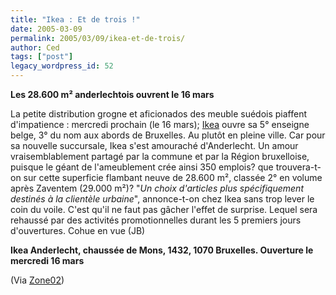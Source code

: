 ```yaml
---
title: "Ikea : Et de trois !"
date: 2005-03-09
permalink: 2005/03/09/ikea-et-de-trois/
author: Ced
tags: ["post"]
legacy_wordpress_id: 52
---
```


__Les 28.600 m² anderlechtois ouvrent le 16 mars__

La petite distribution grogne et aficionados des meuble suédois piaffent d'impatience&nbsp;: mercredi prochain (le 16 mars); <a href="http://www.ikea.com/ms/fr_BE/" hreflang="fr">Ikea</a> ouvre sa 5° enseigne belge, 3° du nom aux abords de Bruxelles. Au plutôt en pleine ville. Car pour sa nouvelle succursale, Ikea s'est amouraché d'Anderlecht. Un amour vraisemblablement partagé par la commune et par la Région bruxelloise, puisque le géant de l'ameublement crée ainsi 350 emplois? que trouvera-t-on sur cette superficie flambant neuve de 28.600 m², classée 2° en volume après Zaventem (29.000 m²)? "_Un choix d'articles plus spécifiquement destinés à la clientèle urbaine_", annonce-t-on chez Ikea sans trop lever le coin du voile. C'est qu'il ne faut pas gâcher l'effet de surprise. Lequel sera rehaussé par des activités promotionnelles durant les 5 premiers jours d'ouvertures. Cohue en vue (JB)

<!-- excerpt -->

__Ikea Anderlecht, chaussée de Mons, 1432, 1070 Bruxelles. Ouverture le mercredi 16 mars__

(Via [Zone02](http://www.zone02.be))
